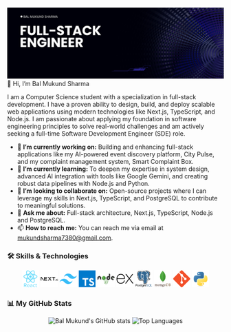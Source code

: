 ![My GitHub Banner](https://github.com/Mukund701/Mukund701/blob/main/Mukund701.png?raw=true)
👋 Hi, I’m Bal Mukund Sharma

I am a Computer Science student with a specialization in full-stack development. I have a proven ability to design, build, and deploy scalable web applications using modern technologies like Next.js, TypeScript, and Node.js. I am passionate about applying my foundation in software engineering principles to solve real-world challenges and am actively seeking a full-time Software Development Engineer (SDE) role.

- 🔭 **I’m currently working on:** Building and enhancing full-stack applications like my AI-powered event discovery platform, City Pulse, and my complaint management system, Smart Complaint Box.
- 🌱 **I’m currently learning:** To deepen my expertise in system design, advanced AI integration with tools like Google Gemini, and creating robust data pipelines with Node.js and Python.
- 👯 **I’m looking to collaborate on:** Open-source projects where I can leverage my skills in Next.js, TypeScript, and PostgreSQL to contribute to meaningful solutions.
- 💬 **Ask me about:** Full-stack architecture, Next.js, TypeScript, Node.js and PostgreSQL.
- 📫 **How to reach me:** You can reach me via email at mukundsharma7380@gmail.com.

### 🛠️ Skills & Technologies

<p align="center">
  <a href="https://reactjs.org/" target="_blank" rel="noreferrer"><img src="https://raw.githubusercontent.com/devicons/devicon/master/icons/react/react-original-wordmark.svg" alt="react" width="40" height="40"/></a>
  <a href="https://nextjs.org/" target="_blank" rel="noreferrer"><img src="https://raw.githubusercontent.com/devicons/devicon/master/icons/nextjs/nextjs-original-wordmark.svg" alt="nextjs" width="40" height="40"/></a>
  <a href="https://tailwindcss.com/" target="_blank" rel="noreferrer"><img src="https://raw.githubusercontent.com/devicons/devicon/master/icons/tailwindcss/tailwindcss-plain.svg" alt="tailwindcss" width="40" height="40"/></a>
  <a href="https://www.typescriptlang.org/" target="_blank" rel="noreferrer"><img src="https://raw.githubusercontent.com/devicons/devicon/master/icons/typescript/typescript-original.svg" alt="typescript" width="40" height="40"/></a>
  <a href="https://nodejs.org" target="_blank" rel="noreferrer"><img src="https://raw.githubusercontent.com/devicons/devicon/master/icons/nodejs/nodejs-original-wordmark.svg" alt="nodejs" width="40" height="40"/></a>
  <a href="https://expressjs.com" target="_blank" rel="noreferrer"><img src="https://raw.githubusercontent.com/devicons/devicon/master/icons/express/express-original.svg" alt="express" width="40" height="40"/></a>
  <a href="https://www.postgresql.org" target="_blank" rel="noreferrer"><img src="https://raw.githubusercontent.com/devicons/devicon/master/icons/postgresql/postgresql-original-wordmark.svg" alt="postgresql" width="40" height="40"/></a>
  <a href="https://www.mongodb.com/" target="_blank" rel="noreferrer"><img src="https://raw.githubusercontent.com/devicons/devicon/master/icons/mongodb/mongodb-original-wordmark.svg" alt="mongodb" width="40" height="40"/></a>
  <a href="https://git-scm.com/" target="_blank" rel="noreferrer"><img src="https://raw.githubusercontent.com/devicons/devicon/master/icons/git/git-original.svg" alt="git" width="40" height="40"/></a>
  <a href="https://www.python.org" target="_blank" rel="noreferrer"><img src="https://raw.githubusercontent.com/devicons/devicon/master/icons/python/python-original.svg" alt="python" width="40" height="40"/></a>
</p>

### 📊 My GitHub Stats

<p align="center">
  <img src="https://github-readme-stats.vercel.app/api?username=Mukund701&show_icons=true&theme=radical" alt="Bal Mukund's GitHub stats" />
  <img src="https://github-readme-stats.vercel.app/api/top-langs/?username=Mukund701&layout=compact&theme=radical" alt="Top Languages" />
</p>
